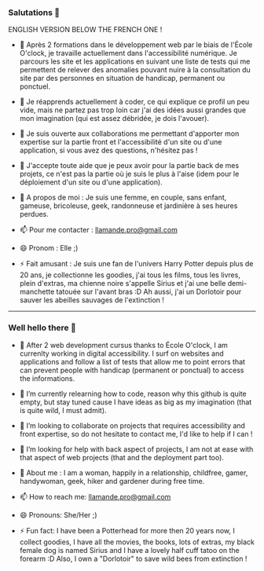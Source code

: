 ### Salutations 👋

ENGLISH VERSION BELOW THE FRENCH ONE !

- 🔭 Après 2 formations dans le développement web par le biais de l'École O'clock, je travaille actuellement dans l'accessibilité numérique. Je parcours les site et les applications en suivant une liste de tests qui me permettent de relever des anomalies pouvant nuire à la consultation du site par des personnes en situation de handicap, permanent ou ponctuel.

- 🌱 Je réapprends actuellement à coder, ce qui explique ce profil un peu vide, mais ne partez pas trop loin car j'ai des idées aussi grandes que mon imagination (qui est assez débridée, je dois l'avouer).

- 👯 Je suis ouverte aux collaborations me permettant d'apporter mon expertise sur la partie front et l'accessibilité d'un site ou d'une application, si vous avez des questions, n'hésitez pas !

- 🤔 J'accepte toute aide que je peux avoir pour la partie back de mes projets, ce n'est pas la partie où je suis le plus à l'aise (idem pour le déploiement d'un site ou d'une application).

- 💬 A propos de moi : Je suis une femme, en couple, sans enfant, gameuse, bricoleuse, geek, randonneuse et jardinière à ses heures perdues.

- 📫 Pour me contacter : llamande.pro@gmail.com

- 😄 Pronom : Elle ;)

- ⚡ Fait amusant : Je suis une fan de l'univers Harry Potter depuis plus de 20 ans, je collectionne les goodies, j'ai tous les films, tous les livres, plein d'extras, ma chienne noire s'appelle Sirius et j'ai une belle demi-manchette tatouée sur l'avant bras :D Ah aussi, j'ai un Dorlotoir pour sauver les abeilles sauvages de l'extinction !

**********

### Well hello there 👋

- 🔭 After 2 web development cursus thanks to École O'clock, I am currenlty working in digital accessibility. I surf on websites and applications and follow a list of tests that allow me to point errors that can prevent people with handicap (permanent or ponctual) to access the informations.

- 🌱 I’m currently relearning how to code, reason why this github is quite empty, but stay tuned cause I have ideas as big as my imagination (that is quite wild, I must admit).

- 👯 I’m looking to collaborate on projects that requires accessibility and front expertise, so do not hesitate to contact me, I'd like to help if I can !

- 🤔 I’m looking for help with back aspect of projects, I am not at ease with that aspect of web projects (that and the deployment part too).

- 💬 About me : I am a woman, happily in a relationship, childfree, gamer, handywoman, geek, hiker and gardener during free time.

- 📫 How to reach me: llamande.pro@gmail.com

- 😄 Pronouns: She/Her ;)

- ⚡ Fun fact: I have been a Potterhead for more then 20 years now, I collect goodies, I have all the movies, the books, lots of extras, my black female dog is named Sirius and I have a lovely half cuff tatoo on the forearm :D Also, I own a "Dorlotoir" to save wild bees from extinction !

